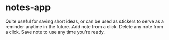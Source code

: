# notes-app
Quite useful for saving short ideas, or can be used as stickers to serve as a reminder anytime in the future.
Add note from a click.
Delete any note from a click.
Save note to use any time you're ready.
